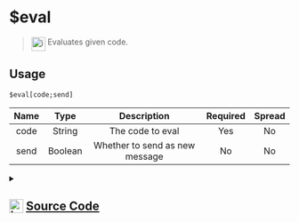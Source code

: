 # $eval
> <img align="top" src="https://upload.wikimedia.org/wikipedia/commons/thumb/e/e4/Infobox_info_icon.svg/160px-Infobox_info_icon.svg.png?20150409153300" alt="image" width="25" height="auto"> Evaluates given code.
## Usage
```
$eval[code;send]
```
| Name | Type | Description | Required | Spread
| :---: | :---: | :---: | :---: | :---: |
code | String | The code to eval | Yes | No
send | Boolean | Whether to send as new message | No | No
<details>
<summary>
    
## <img align="top" src="https://cdn4.iconfinder.com/data/icons/iconsimple-logotypes/512/github-512.png" alt="image" width="25" height="auto">  [Source Code](https://github.com/tryforge/ForgeScript-V2/blob/main/src/native/eval.ts)
    
</summary>
    
```ts
import { Compiler } from "../core/Compiler"
import { Interpreter } from "../core/Interpreter"
import { ArgType, NativeFunction } from "../structures/NativeFunction"
import { Return } from "../structures/Return"

export default new NativeFunction({
    name: "$eval",
    description: "Evaluates given code.",
    unwrap: true,
    brackets: true,
    args: [
        {
            name: "code",
            type: ArgType.String,
            rest: false,
            required: true,
            description: "The code to eval"
        },
        {
            name: "send",
            type: ArgType.Boolean,
            rest: false,
            description: "Whether to send as new message"
        }
    ],
    async execute(ctx, [ code, send ]) {
        try {
            const result = await Interpreter.run({
                client: ctx.client,
                data: Compiler.compile(code),
                obj: ctx.obj,
                args: ctx.args,
                doNotSend: !send
            })

            return result === null ? Return.stop() : Return.success(send ? undefined : result)
        } catch (error: unknown) {
            console.error(error)
            return Return.error(error as Error)
        }
    }
})
```
    
</details>